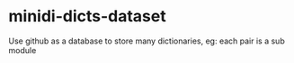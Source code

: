 # minidi-dicts-dataset
Use github as a database to store many dictionaries, eg: each pair is a sub module
